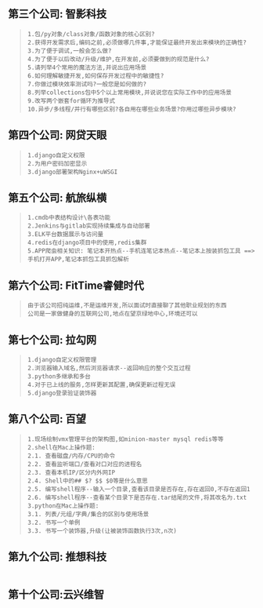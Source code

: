 ## 第三个公司: 智影科技
>```
>1.包/py对象/class对象/函数对象的核心区别?
>2.获得开发需求后,编码之前,必须做哪几件事,才能保证最终开发出来模块的正确性?
>3.为了便于调试,一般会怎么做?
>4.为了便于以后改动/升级/维护,在开发前,必须要做到的规范是什么?
>5.请列举4个常用的魔法方法,并说出应用场景
>6.如何理解敏捷开发,如何保存开发过程中的敏捷性?
>7.你做过模块效率测试吗?一般您是如何做的?
>8.列举collections包中5个以上常用模块,并说说您在实际工作中的应用场景
>9.改写两个嵌套for循环为推导式
>10.异步/多线程/并行有哪些区别?各自用在哪些业务场景?你用过哪些异步模块?
>```

## 第四个公司: 网贷天眼
>```
>1.django自定义权限
>2.为用户密码加密显示
>3.django部署架构Nginx+uWSGI
>```

## 第五个公司: 航旅纵横
>```
>1.cmdb中表结构设计\各表功能
>2.Jenkins与gitlab实现持续集成与自动部署
>3.ELK平台数据展示与访问量
>4.redis在django项目中的使用,redis集群
>5.APP爬虫相关知识: 笔记本开热点--手机连笔记本热点--笔记本上按装抓包工具 ==> 手机打开APP,笔记本抓包工具抓包解析
>```

## 第六个公司: FitTime睿健时代
>```
>由于该公司招纯运维,不是运维开发,所以面试时直接聊了其他职业规划的东西
>公司是一家做健身的互联网公司,地点在望京绿地中心,环境还可以
>```

## 第七个公司: 拉勾网
>```
>1.django自定义权限管理
>2.浏览器输入域名,然后浏览器请求--返回响应的整个交互过程
>3.python多继承和多台
>4.对于已上线的服务,怎样更新其配置,确保更新过程无误
>5.django登录验证装饰器
>```

## 第八个公司: 百望
>```
>1.现场绘制vmx管理平台的架构图,如minion-master mysql redis等等
>2.shell在Mac上操作题:
>2.1. 查看磁盘/内存/CPU的命令
>2.2. 查看监听端口/查看对口对应的进程名
>2.3. 查看本机IP/区分内外网IP
>2.4. Shell中的## $? $$ $0等是什么意思
>2.5. 编写shell程序--输入一个目录,查看该目录是否存在,存在返回0,不存在返回1
>2.6. 编写shell程序--查看某个目录下是否存在.tar结尾的文件,将其改名为.txt
>3.python在Mac上操作题:
>3.1. 列表/元组/字典/集合的区别与使用场景
>3.2. 书写一个单例
>3.3. 书写一个装饰器,升级(让被装饰函数执行3次,n次)
>```

## 第九个公司: 推想科技
>```
>```

## 第十个公司:云兴维智
>```
>```
